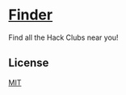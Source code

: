 # [Finder](https://finder.hackclub.com)

Find all the Hack Clubs near you!

## License

[MIT](LICENSE.txt)